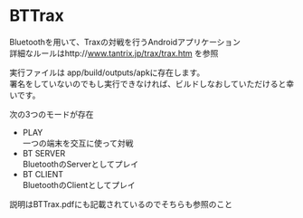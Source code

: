 # BTTrax
Bluetoothを用いて、Traxの対戦を行うAndroidアプリケーション  
詳細なルールはhttp://www.tantrix.jp/trax/trax.htm を参照

実行ファイルは app/build/outputs/apkに存在します。  
署名をしていないのでもし実行できなければ、ビルドしなおしていただけると幸いです。

次の3つのモードが存在
- PLAY  
  一つの端末を交互に使って対戦
- BT SERVER  
  BluetoothのServerとしてプレイ
- BT CLIENT  
  BluetoothのClientとしてプレイ

説明はBTTrax.pdfにも記載されているのでそちらも参照のこと
